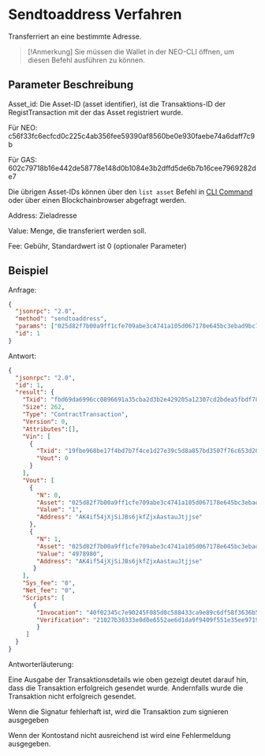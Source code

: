 # Sendtoaddress Verfahren

Transferriert an eine bestimmte Adresse.

> [!Anmerkung]
> Sie müssen die Wallet in der NEO-CLI öffnen, um diesen Befehl ausführen zu können.

## Parameter Beschreibung

Asset_id: Die Asset-ID (asset identifier), ist die Transaktions-ID der RegistTransaction mit der das Asset registriert wurde.

Für NEO: c56f33fc6ecfcd0c225c4ab356fee59390af8560be0e930faebe74a6daff7c9b

Für GAS: 602c79718b16e442de58778e148d0b1084e3b2dffd5de6b7b16cee7969282de7

Die übrigen Asset-IDs können über den `list asset` Befehl in [CLI Command](../cli.md) oder über einen Blockchainbrowser abgefragt werden.

Address: Zieladresse

Value: Menge, die transferiert werden soll.

Fee: Gebühr, Standardwert ist 0 (optionaler Parameter)

## Beispiel

Anfrage:

```json
{
  "jsonrpc": "2.0",
  "method": "sendtoaddress",
  "params": ["025d82f7b00a9ff1cfe709abe3c4741a105d067178e645bc3ebad9bc79af47d4", "AK4if54jXjSiJBs6jkfZjxAastauJtjjse", 1],
  "id": 1
}
```

Antwort:

```json
{
  "jsonrpc": "2.0",
  "id": 1,
  "result": {
    "Txid": "fbd69da6996cc0896691a35cba2d3b2e429205a12307cd2bdea5fbdf78dc9925",
    "Size": 262,
    "Type": "ContractTransaction",
    "Version": 0,
    "Attributes":[],
    "Vin": [
      { 
        "Txid": "19fbe968be17f4bd7b7f4ce1d27e39c5d8a857bd3507f76c653d204e1e9f8e63",
        "Vout": 0
      }
    ],
    "Vout": [
      {
        "N": 0,
        "Asset": "025d82f7b00a9ff1cfe709abe3c4741a105d067178e645bc3ebad9bc79af47d4",
        "Value": "1",
        "Address": "AK4if54jXjSiJBs6jkfZjxAastauJtjjse"
      },
      {
        "N": 1,
        "Asset": "025d82f7b00a9ff1cfe709abe3c4741a105d067178e645bc3ebad9bc79af47d4",
        "Value": "4978980",
        "Address": "AK4if54jXjSiJBs6jkfZjxAastauJtjjse"
       }
    ],
    "Sys_fee": "0",
    "Net_fee": "0",
    "Scripts": [
       {
        "Invocation": "40f02345c7e90245F085d0c588433ca9e89c6df58f3636b5240288aab5f081b1c67c3cad5946890de9001fcfe8d8b748b647b116891e6f1fb2393cc2f1aba45a81",
        "Verification": "21027b30333e0d0e6552ae6d1da9f9409f551e35ee9719305e945dc4dcba998456caac"
        }
     ]
  }
}
```

Antworterläuterung:

Eine Ausgabe der Transaktionsdetails wie oben gezeigt deutet darauf hin, dass die Transaktion erfolgreich gesendet wurde. Andernfalls wurde die Transaktion nicht erfolgreich gesendet.

Wenn die Signatur fehlerhaft ist, wird die Transaktion zum signieren ausgegeben

Wenn der Kontostand nicht ausreichend ist wird eine Fehlermeldung ausgegeben.
